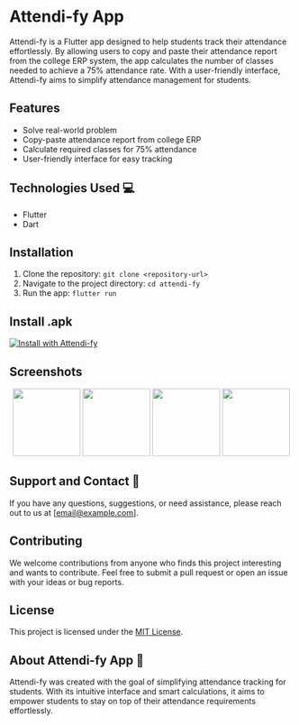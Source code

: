 # Attendi-fy App
Attendi-fy is a Flutter app designed to help students track their attendance effortlessly. By allowing users to copy and paste their attendance report from the college ERP system, the app calculates the number of classes needed to achieve a 75% attendance rate. With a user-friendly interface, Attendi-fy aims to simplify attendance management for students.

## Features
- Solve real-world problem
- Copy-paste attendance report from college ERP
- Calculate required classes for 75% attendance
- User-friendly interface for easy tracking

## Technologies Used 💻
- Flutter
- Dart

## Installation
1. Clone the repository: `git clone <repository-url>`
2. Navigate to the project directory: `cd attendi-fy`
3. Run the app: `flutter run`

## Install .apk

[![Install with Attendi-fy](https://img.shields.io/badge/Install%20with-Attendi--fy-blue)](https://drive.google.com/file/d/18broC-jZpJGxeOee9nb1yyjap0cCiA5J/view?usp=drivesdk)


## Screenshots

<p align="center">
  <img src="https://github.com/helloamj/Attendi-fy-app/assets/110400753/053f287b-80ea-4e28-9ba8-c2608abb91e8" width="120"  />
  <img src="https://github.com/helloamj/Attendi-fy-app/assets/110400753/c705ae92-74d3-43b8-b989-8a486b125eed" width="120" /> 
  <img src="https://github.com/helloamj/Attendi-fy-app/assets/110400753/047a8a75-8e37-40d2-8907-5ccb00423990" width="120" />
  <img src="https://github.com/helloamj/Attendi-fy-app/assets/110400753/1e721fb5-cab9-44a7-9fda-3308bf91c5e7" width="120" />
</p>

## Support and Contact 📧
If you have any questions, suggestions, or need assistance, please reach out to us at [email@example.com].

## Contributing
We welcome contributions from anyone who finds this project interesting and wants to contribute. Feel free to submit a pull request or open an issue with your ideas or bug reports.

## License
This project is licensed under the [MIT License](LICENSE).

## About Attendi-fy App 🌟
Attendi-fy was created with the goal of simplifying attendance tracking for students. With its intuitive interface and smart calculations, it aims to empower students to stay on top of their attendance requirements effortlessly.
